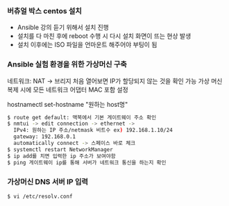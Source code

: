 ### 버츄얼 박스 centos 설치
- Ansible 강의 듣기 위해서 설치 진행
- 설치를 다 마친 후에 reboot 수행 시 다시 설치 화면이 뜨는 현상 발생
- 설치 이후에는 ISO 파일을 언마운트 해주어야 부팅이 됨

### Ansible 실험 환경을 위한 가상머신 구축
네트워크: NAT -> 브리지
처음 열어보면 IP가 할당되지 않는 것을 확인 가능
가상 머신 복제 시에 모든 네트워크 어댑터 MAC 포함 설정

hostnamectl set-hostname "원하는 host명"
```bash
$ route get default: 맥북에서 기본 게이트웨이 주소 확인
$ nmtui -> edit connection -> ethernet -> 
  IPv4: 원하는 IP 주소/netmask 비트수 ex) 192.168.1.10/24
  gateway: 192.168.0.1
  automatically connect -> 스페이스 바로 체크
$ systemctl restart NetworkManager
$ ip add를 치면 입력한 ip 주소가 보여야함
$ ping 게이트웨이 ip를 통해 서버가 네트워크 통신을 하는지 확인
```

### 가상머신 DNS 서버 IP 입력
```
$ vi /etc/resolv.conf
```
